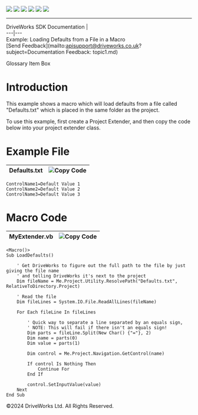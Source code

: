 ![](images/collapse.gif) ![](images/expand.gif) ![](images/copycode.gif) ![](images/copycodeHighlight.gif) ![](images/drpdown.gif) ![](images/drpdown_orange.gif)  
  
---  
DriveWorks SDK Documentation  |   
---|---  
Example: Loading Defaults from a File in a Macro   
[Send Feedback](mailto:apisupport@driveworks.co.uk?subject=Documentation Feedback: topic1.md)  
  
Glossary Item Box

# Introduction

This example shows a macro which will load defaults from a file called "Defaults.txt" which is placed in the same folder as the project.

To use this example, first create a Project Extender, and then copy the code below into your project extender class.

# Example File

Defaults.txt | ![](images/copycode.gif)Copy Code  
---|---  
      
    
    ControlName1=Default Value 1
    ControlName2=Default Value 2
    ControlName3=Default Value 3
      
  
# Macro Code

MyExtender.vb | ![](images/copycode.gif)Copy Code  
---|---  
      
    
    <Macro()>
    Sub LoadDefaults()
    
        ' Get DriveWorks to figure out the full path to the file by just giving the file name
        ' and telling DriveWorks it's next to the project
        Dim fileName = Me.Project.Utility.ResolvePath("Defaults.txt", RelativeToDirectory.Project)
    
        ' Read the file
        Dim fileLines = System.IO.File.ReadAllLines(fileName)
    
        For Each fileLine In fileLines
    
            ' Quick way to separate a line separated by an equals sign,
            ' NOTE: This will fail if there isn't an equals sign!
            Dim parts = fileLine.Split(New Char() {"="}, 2)
            Dim name = parts(0)
            Dim value = parts(1)
    
            Dim control = Me.Project.Navigation.GetControl(name)
    
            If control Is Nothing Then
                Continue For
            End If
    
            control.SetInputValue(value)
        Next
    End Sub
      
  
©2024 DriveWorks Ltd. All Rights Reserved.
